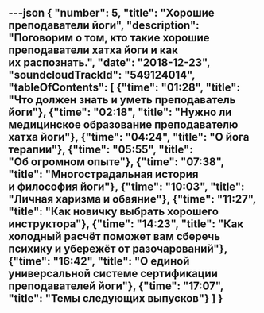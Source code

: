 ---json
{
	"number": 5,
	"title": "Хорошие преподаватели йоги",
	"description": "Поговорим о&nbsp;том, кто такие хорошие преподаватели хатха йоги и&nbsp;как их&nbsp;распознать.",
	"date": "2018-12-23",
	"soundcloudTrackId": "549124014",
	"tableOfContents": [
		{"time": "01:28", "title": "Что должен знать и&nbsp;уметь преподаватель йоги"},
		{"time": "02:18", "title": "Нужно&nbsp;ли медицинское образование преподавателю хатха йоги"},
		{"time": "04:24", "title": "О&nbsp;йога терапии"},
		{"time": "05:55", "title": "Об&nbsp;огромном опыте"},
		{"time": "07:38", "title": "Многострадальная история и&nbsp;философия йоги"},
		{"time": "10:03", "title": "Личная харизма и&nbsp;обаяние"},
		{"time": "11:27", "title": "Как новичку выбрать хорошего инструктора"},
		{"time": "14:23", "title": "Как холодный расчёт поможет вам сберечь психику и&nbsp;убережёт от&nbsp;разочарований"},
		{"time": "16:42", "title": "О&nbsp;единой универсальной системе сертификации преподавателей йоги"},
		{"time": "17:07", "title": "Темы следующих выпусков"}
	]
}
---
